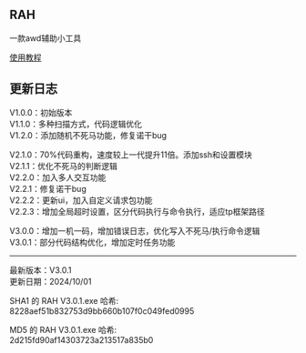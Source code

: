 
## RAH

一款awd辅助小工具

[使用教程](https://github.com/dr0n1/AWD_RAH/wiki/%E4%BD%BF%E7%94%A8%E6%89%8B%E5%86%8C)


## 更新日志

V1.0.0：初始版本  
V1.1.0：多种扫描方式，代码逻辑优化  
V1.2.0：添加随机不死马功能，修复诺干bug  

V2.1.0：70%代码重构，速度较上一代提升11倍。添加ssh和设置模块  
V2.1.1：优化不死马的判断逻辑  
V2.2.0：加入多人交互功能  
V2.2.1：修复诺干bug  
V2.2.2：更新ui，加入自定义请求包功能  
V2.2.3：增加全局超时设置，区分代码执行与命令执行，适应tp框架路径  

V3.0.0：增加一机一码，增加错误日志，优化写入不死马/执行命令逻辑  
V3.0.1：部分代码结构优化，增加定时任务功能  

--------------

最新版本：V3.0.1  
更新日期：2024/10/01  

SHA1 的 RAH V3.0.1.exe 哈希:  
8228aef51b832753d9bb660b107f0c049fed0995  

MD5 的 RAH V3.0.1.exe 哈希:  
2d215fd90af14303723a213517a835b0  